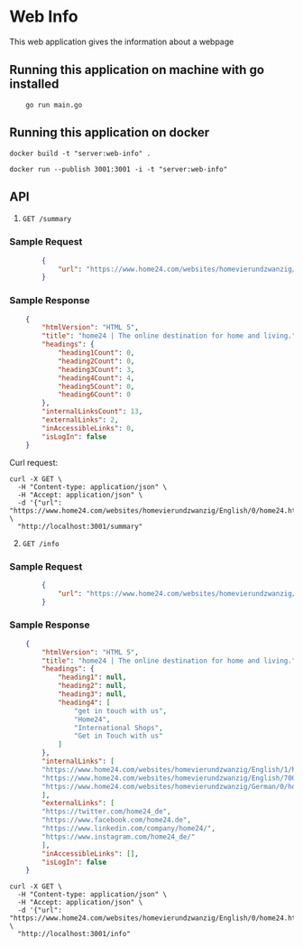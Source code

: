# Web Info
This web application gives the information about a webpage

## Running this application on machine with go installed

```
	go run main.go
```

## Running this application on docker
```
docker build -t "server:web-info" .

docker run --publish 3001:3001 -i -t "server:web-info"
```

## API
1. `GET /summary`

### Sample Request 
```json 
		{
			"url": "https://www.home24.com/websites/homevierundzwanzig/English/0/home24.html"
		}
```

### Sample Response
```json
	{
	    "htmlVersion": "HTML 5",
	    "title": "home24 | The online destination for home and living.",
	    "headings": {
	        "heading1Count": 0,
	        "heading2Count": 0,
	        "heading3Count": 3,
	        "heading4Count": 4,
	        "heading5Count": 0,
	        "heading6Count": 0
	    },
	    "internalLinksCount": 13,
	    "externalLinks": 2,
        "inAccessibleLinks": 0,
        "isLogIn": false
    }
```

Curl request:
```
curl -X GET \
  -H "Content-type: application/json" \
  -H "Accept: application/json" \
  -d '{"url": "https://www.home24.com/websites/homevierundzwanzig/English/0/home24.html"}' \
  "http://localhost:3001/summary"
```

2. `GET /info`

### Sample Request 
```json 
		{
			"url": "https://www.home24.com/websites/homevierundzwanzig/English/0/home24.html"
		}
```

### Sample Response
```json
	{
	    "htmlVersion": "HTML 5",
	    "title": "home24 | The online destination for home and living.",
	    "headings": {
	        "heading1": null,
	        "heading2": null,
	        "heading3": null,
	        "heading4": [
	            "get in touch with us",
	            "Home24",
	            "International Shops",
	            "Get in Touch with us"
	        ]
	    },
	    "internalLinks": [
	    "https://www.home24.com/websites/homevierundzwanzig/English/1/homepage.html",
        "https://www.home24.com/websites/homevierundzwanzig/English/7000/contact.html",
        "https://www.home24.com/websites/homevierundzwanzig/German/0/home24.html"
    	],
	    "externalLinks": [
		"https://twitter.com/home24_de",
		"https://www.facebook.com/home24.de",
		"https://www.linkedin.com/company/home24/",
		"https://www.instagram.com/home24_de/"
        ],
        "inAccessibleLinks": [],
        "isLogIn": false
    }
```

```
curl -X GET \
  -H "Content-type: application/json" \
  -H "Accept: application/json" \
  -d '{"url": "https://www.home24.com/websites/homevierundzwanzig/English/0/home24.html"}' \
  "http://localhost:3001/info"